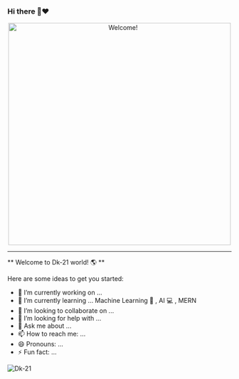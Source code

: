 ### Hi there 👋❤️
<div align="center">
<img src="https://media.giphy.com/media/11JTxkrmq4bGE0/source.gif" alt="Welcome!" width="500" />
</div>

---

** Welcome to Dk-21 world! 🌎 ** 



Here are some ideas to get you started:

- 🔭 I’m currently working on ...
- 🌱 I’m currently learning ... Machine Learning 🤖 , AI 💻 , MERN  
- 👯 I’m looking to collaborate on ...
- 🤔 I’m looking for help with ...
- 💬 Ask me about ...
- 📫 How to reach me: ...
- 😄 Pronouns: ...
- ⚡ Fun fact: ...

<p><img align="center" src="https://github-readme-streak-stats.herokuapp.com/?user=Dk-21&background=6e7582" alt="Dk-21" /></p>
